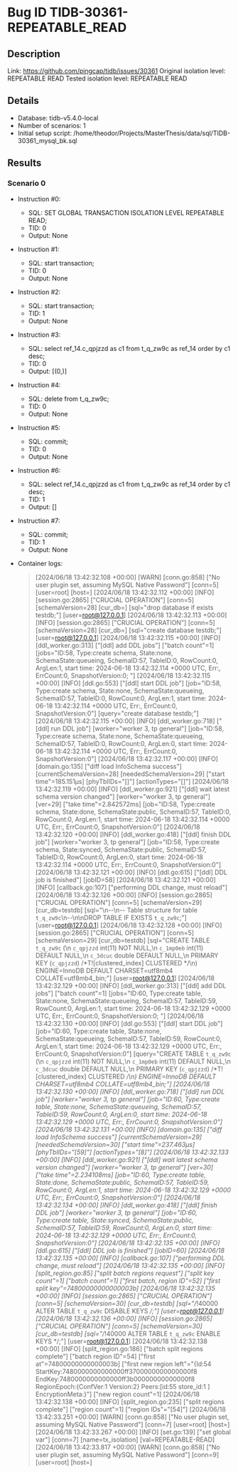 # Bug ID TIDB-30361-REPEATABLE_READ

## Description

Link:                     https://github.com/pingcap/tidb/issues/30361
Original isolation level: REPEATABLE READ
Tested isolation level:   REPEATABLE READ


## Details
 * Database: tidb-v5.4.0-local
 * Number of scenarios: 1
 * Initial setup script: /home/theodor/Projects/MasterThesis/data/sql/TIDB-30361_mysql_bk.sql

## Results
### Scenario 0
 * Instruction #0:
     - SQL:  SET GLOBAL TRANSACTION ISOLATION LEVEL REPEATABLE READ;
     - TID: 0
     - Output: None
 * Instruction #1:
     - SQL:  start transaction;
     - TID: 0
     - Output: None
 * Instruction #2:
     - SQL:  start transaction;
     - TID: 1
     - Output: None
 * Instruction #3:
     - SQL:  select ref_14.c_qpjzzd as c1 from t_q_zw9c as ref_14 order by c1 desc;
     - TID: 0
     - Output: [(0,)]
 * Instruction #4:
     - SQL:  delete from t_q_zw9c;
     - TID: 0
     - Output: None
 * Instruction #5:
     - SQL:  commit;
     - TID: 0
     - Output: None
 * Instruction #6:
     - SQL:  select ref_14.c_qpjzzd as c1 from t_q_zw9c as ref_14 order by c1 desc;
     - TID: 1
     - Output: []
 * Instruction #7:
     - SQL:  commit;
     - TID: 1
     - Output: None

 * Container logs:
   > [2024/06/18 13:42:32.108 +00:00] [WARN] [conn.go:858] ["No user plugin set, assuming MySQL Native Password"] [conn=5] [user=root] [host=]
   > [2024/06/18 13:42:32.112 +00:00] [INFO] [session.go:2865] ["CRUCIAL OPERATION"] [conn=5] [schemaVersion=28] [cur_db=] [sql="drop database if exists testdb;"] [user=root@127.0.0.1]
   > [2024/06/18 13:42:32.113 +00:00] [INFO] [session.go:2865] ["CRUCIAL OPERATION"] [conn=5] [schemaVersion=28] [cur_db=] [sql="create database testdb;"] [user=root@127.0.0.1]
   > [2024/06/18 13:42:32.115 +00:00] [INFO] [ddl_worker.go:313] ["[ddl] add DDL jobs"] ["batch count"=1] [jobs="ID:58, Type:create schema, State:none, SchemaState:queueing, SchemaID:57, TableID:0, RowCount:0, ArgLen:1, start time: 2024-06-18 13:42:32.114 +0000 UTC, Err:<nil>, ErrCount:0, SnapshotVersion:0; "]
   > [2024/06/18 13:42:32.115 +00:00] [INFO] [ddl.go:553] ["[ddl] start DDL job"] [job="ID:58, Type:create schema, State:none, SchemaState:queueing, SchemaID:57, TableID:0, RowCount:0, ArgLen:1, start time: 2024-06-18 13:42:32.114 +0000 UTC, Err:<nil>, ErrCount:0, SnapshotVersion:0"] [query="create database testdb;"]
   > [2024/06/18 13:42:32.115 +00:00] [INFO] [ddl_worker.go:718] ["[ddl] run DDL job"] [worker="worker 3, tp general"] [job="ID:58, Type:create schema, State:none, SchemaState:queueing, SchemaID:57, TableID:0, RowCount:0, ArgLen:0, start time: 2024-06-18 13:42:32.114 +0000 UTC, Err:<nil>, ErrCount:0, SnapshotVersion:0"]
   > [2024/06/18 13:42:32.117 +00:00] [INFO] [domain.go:135] ["diff load InfoSchema success"] [currentSchemaVersion=28] [neededSchemaVersion=29] ["start time"=185.151µs] [phyTblIDs="[]"] [actionTypes="[]"]
   > [2024/06/18 13:42:32.119 +00:00] [INFO] [ddl_worker.go:921] ["[ddl] wait latest schema version changed"] [worker="worker 3, tp general"] [ver=29] ["take time"=2.842572ms] [job="ID:58, Type:create schema, State:done, SchemaState:public, SchemaID:57, TableID:0, RowCount:0, ArgLen:1, start time: 2024-06-18 13:42:32.114 +0000 UTC, Err:<nil>, ErrCount:0, SnapshotVersion:0"]
   > [2024/06/18 13:42:32.120 +00:00] [INFO] [ddl_worker.go:418] ["[ddl] finish DDL job"] [worker="worker 3, tp general"] [job="ID:58, Type:create schema, State:synced, SchemaState:public, SchemaID:57, TableID:0, RowCount:0, ArgLen:0, start time: 2024-06-18 13:42:32.114 +0000 UTC, Err:<nil>, ErrCount:0, SnapshotVersion:0"]
   > [2024/06/18 13:42:32.121 +00:00] [INFO] [ddl.go:615] ["[ddl] DDL job is finished"] [jobID=58]
   > [2024/06/18 13:42:32.121 +00:00] [INFO] [callback.go:107] ["performing DDL change, must reload"]
   > [2024/06/18 13:42:32.126 +00:00] [INFO] [session.go:2865] ["CRUCIAL OPERATION"] [conn=5] [schemaVersion=29] [cur_db=testdb] [sql="\n--\n-- Table structure for table `t_q_zw9c`\n--\n\nDROP TABLE IF EXISTS `t_q_zw9c`;"] [user=root@127.0.0.1]
   > [2024/06/18 13:42:32.128 +00:00] [INFO] [session.go:2865] ["CRUCIAL OPERATION"] [conn=5] [schemaVersion=29] [cur_db=testdb] [sql="CREATE TABLE `t_q_zw9c` (\n  `c_qpjzzd` int(11) NOT NULL,\n  `c_1mp0eb` int(11) DEFAULT NULL,\n  `c_3dcuc` double DEFAULT NULL,\n  PRIMARY KEY (`c_qpjzzd`) /*T![clustered_index] CLUSTERED */\n) ENGINE=InnoDB DEFAULT CHARSET=utf8mb4 COLLATE=utf8mb4_bin;"] [user=root@127.0.0.1]
   > [2024/06/18 13:42:32.129 +00:00] [INFO] [ddl_worker.go:313] ["[ddl] add DDL jobs"] ["batch count"=1] [jobs="ID:60, Type:create table, State:none, SchemaState:queueing, SchemaID:57, TableID:59, RowCount:0, ArgLen:1, start time: 2024-06-18 13:42:32.129 +0000 UTC, Err:<nil>, ErrCount:0, SnapshotVersion:0; "]
   > [2024/06/18 13:42:32.130 +00:00] [INFO] [ddl.go:553] ["[ddl] start DDL job"] [job="ID:60, Type:create table, State:none, SchemaState:queueing, SchemaID:57, TableID:59, RowCount:0, ArgLen:1, start time: 2024-06-18 13:42:32.129 +0000 UTC, Err:<nil>, ErrCount:0, SnapshotVersion:0"] [query="CREATE TABLE `t_q_zw9c` (\n  `c_qpjzzd` int(11) NOT NULL,\n  `c_1mp0eb` int(11) DEFAULT NULL,\n  `c_3dcuc` double DEFAULT NULL,\n  PRIMARY KEY (`c_qpjzzd`) /*T![clustered_index] CLUSTERED */\n) ENGINE=InnoDB DEFAULT CHARSET=utf8mb4 COLLATE=utf8mb4_bin;"]
   > [2024/06/18 13:42:32.130 +00:00] [INFO] [ddl_worker.go:718] ["[ddl] run DDL job"] [worker="worker 3, tp general"] [job="ID:60, Type:create table, State:none, SchemaState:queueing, SchemaID:57, TableID:59, RowCount:0, ArgLen:0, start time: 2024-06-18 13:42:32.129 +0000 UTC, Err:<nil>, ErrCount:0, SnapshotVersion:0"]
   > [2024/06/18 13:42:32.131 +00:00] [INFO] [domain.go:135] ["diff load InfoSchema success"] [currentSchemaVersion=29] [neededSchemaVersion=30] ["start time"=237.463µs] [phyTblIDs="[59]"] [actionTypes="[8]"]
   > [2024/06/18 13:42:32.133 +00:00] [INFO] [ddl_worker.go:921] ["[ddl] wait latest schema version changed"] [worker="worker 3, tp general"] [ver=30] ["take time"=2.234108ms] [job="ID:60, Type:create table, State:done, SchemaState:public, SchemaID:57, TableID:59, RowCount:0, ArgLen:1, start time: 2024-06-18 13:42:32.129 +0000 UTC, Err:<nil>, ErrCount:0, SnapshotVersion:0"]
   > [2024/06/18 13:42:32.134 +00:00] [INFO] [ddl_worker.go:418] ["[ddl] finish DDL job"] [worker="worker 3, tp general"] [job="ID:60, Type:create table, State:synced, SchemaState:public, SchemaID:57, TableID:59, RowCount:0, ArgLen:0, start time: 2024-06-18 13:42:32.129 +0000 UTC, Err:<nil>, ErrCount:0, SnapshotVersion:0"]
   > [2024/06/18 13:42:32.135 +00:00] [INFO] [ddl.go:615] ["[ddl] DDL job is finished"] [jobID=60]
   > [2024/06/18 13:42:32.135 +00:00] [INFO] [callback.go:107] ["performing DDL change, must reload"]
   > [2024/06/18 13:42:32.135 +00:00] [INFO] [split_region.go:85] ["split batch regions request"] ["split key count"=1] ["batch count"=1] ["first batch, region ID"=52] ["first split key"=74800000000000003b]
   > [2024/06/18 13:42:32.135 +00:00] [INFO] [session.go:2865] ["CRUCIAL OPERATION"] [conn=5] [schemaVersion=30] [cur_db=testdb] [sql="/*!40000 ALTER TABLE `t_q_zw9c` DISABLE KEYS */;"] [user=root@127.0.0.1]
   > [2024/06/18 13:42:32.136 +00:00] [INFO] [session.go:2865] ["CRUCIAL OPERATION"] [conn=5] [schemaVersion=30] [cur_db=testdb] [sql="/*!40000 ALTER TABLE `t_q_zw9c` ENABLE KEYS */;"] [user=root@127.0.0.1]
   > [2024/06/18 13:42:32.138 +00:00] [INFO] [split_region.go:186] ["batch split regions complete"] ["batch region ID"=54] ["first at"=74800000000000003b] ["first new region left"="{Id:54 StartKey:7480000000000000ff3700000000000000f8 EndKey:7480000000000000ff3b00000000000000f8 RegionEpoch:{ConfVer:1 Version:2} Peers:[id:55 store_id:1 ] EncryptionMeta:<nil>}"] ["new region count"=1]
   > [2024/06/18 13:42:32.138 +00:00] [INFO] [split_region.go:235] ["split regions complete"] ["region count"=1] ["region IDs"="[54]"]
   > [2024/06/18 13:42:33.251 +00:00] [WARN] [conn.go:858] ["No user plugin set, assuming MySQL Native Password"] [conn=7] [user=root] [host=]
   > [2024/06/18 13:42:33.267 +00:00] [INFO] [set.go:139] ["set global var"] [conn=7] [name=tx_isolation] [val=REPEATABLE-READ]
   > [2024/06/18 13:42:33.817 +00:00] [WARN] [conn.go:858] ["No user plugin set, assuming MySQL Native Password"] [conn=9] [user=root] [host=]
